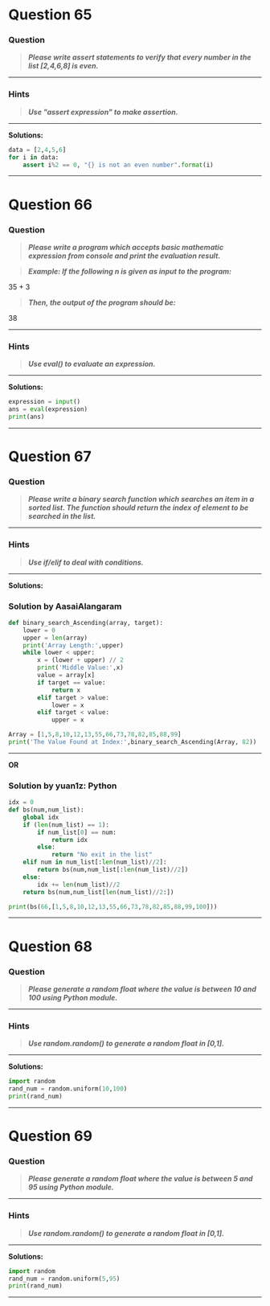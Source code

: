 # Question 65

### **Question**

> **_Please write assert statements to verify that every number in the list [2,4,6,8] is even._**

---

### Hints

> **_Use "assert expression" to make assertion._**

---



**Solutions:**

```python
data = [2,4,5,6]
for i in data:
    assert i%2 == 0, "{} is not an even number".format(i)
```

---

# Question 66

### **Question**

> **_Please write a program which accepts basic mathematic expression from console and print the evaluation result._**

> **_Example:
> If the following n is given as input to the program:_**


35 + 3


> **_Then, the output of the program should be:_**


38


---

### Hints

> **_Use eval() to evaluate an expression._**

---



**Solutions:**

```python
expression = input()
ans = eval(expression)
print(ans)
```

---

# Question 67

### **Question**

> **_Please write a binary search function which searches an item in a sorted list. The function should return the index of element to be searched in the list._**

---

### Hints

> **_Use if/elif to deal with conditions._**

---

**Solutions:**

### Solution by AasaiAlangaram

```python
def binary_search_Ascending(array, target):
    lower = 0
    upper = len(array)
    print('Array Length:',upper)
    while lower < upper:
        x = (lower + upper) // 2
        print('Middle Value:',x)
        value = array[x]
        if target == value:
            return x
        elif target > value:
            lower = x
        elif target < value:
            upper = x

Array = [1,5,8,10,12,13,55,66,73,78,82,85,88,99]
print('The Value Found at Index:',binary_search_Ascending(Array, 82))

```

---
**OR**

### Solution by yuan1z: Python 

```python
idx = 0
def bs(num,num_list):
    global idx
    if (len(num_list) == 1):
        if num_list[0] == num:
            return idx
        else:
            return "No exit in the list"
    elif num in num_list[:len(num_list)//2]:
        return bs(num,num_list[:len(num_list)//2])
    else:
        idx += len(num_list)//2
    return bs(num,num_list[len(num_list)//2:])

print(bs(66,[1,5,8,10,12,13,55,66,73,78,82,85,88,99,100]))

```

---

# Question 68

### **Question**

> **_Please generate a random float where the value is between 10 and 100 using Python module._**

---

### Hints

> **_Use random.random() to generate a random float in [0,1]._**

---



**Solutions:**

```python
import random
rand_num = random.uniform(10,100)
print(rand_num)
```

---

# Question 69

### **Question**

> **_Please generate a random float where the value is between 5 and 95 using Python module._**

---

### Hints

> **_Use random.random() to generate a random float in [0,1]._**

---



**Solutions:**

```python
import random
rand_num = random.uniform(5,95)
print(rand_num)
```

---